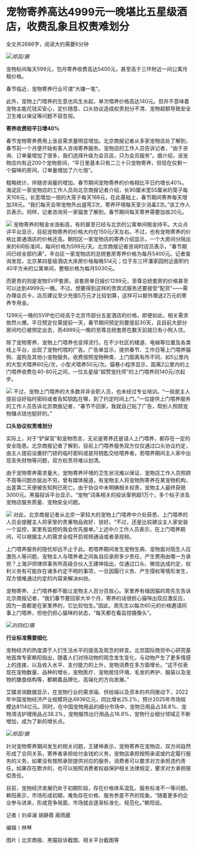 # 宠物寄养高达4999元一晚堪比五星级酒店，收费乱象且权责难划分

全文共2686字，阅读大约需要6分钟

![](https://inews.gtimg.com/newsapp_bt/0/15617280779/1000)_郑蕊/摄_

宠物标间每天599元，包月寄养收费高达5400元，甚至高于三环附近一间公寓月租价格。

春节临近，宠物寄养行业可谓“大赚一笔”。

此外，宠物上门喂养的生意也风生水起，单次喂养价格高达140元。但并不意味着宠物主能花钱买安心，定价随意、口头协议造成权责划分不清、宠物超额导致安全卫生难以保证等问题不容忽视。

**寄养收费较平日增40%**

春节宠物寄养费用上涨且需求量明显增加。北京商报记者从多家宠物店处了解到，春节前一个月便开始有客人咨询寄养服务。宠物店的工作人员告诉记者，“由于咨询、订单量增加了很多，我们选择升级为会员店，只为会员服务”。据介绍，该宠物店内有近200个宠物房间，“平日里基本只有二三十只宠物寄养，但现在仅剩一个猫咪的房间，订单量增加了六七倍”。

粗略统计，伴随咨询量的增加，春节期间宠物寄养的价格相比平日约增长40%。海淀区一家宠物店的工作人员向北京商报记者介绍，长90厘米宽55厘米的笼子每天108元，长宽增加一倍的大笼子每天168元，在此基础上，春节期间寄养每天增加38元。“我们每天会带宠物外出遛弯2次，寄养环境每天至少消毒2次。”该工作人员表示。同样，记者咨询另一家猫舍了解到，春节期间每天寄养需要加收20元。

![](https://inews.gtimg.com/newsapp_bt/0/15617280780/1000)
宠物寄养的租金水涨船高，有的甚至已经与北京的公寓单间租金持平。大众点评平台显示，目前宠物寄养的价格大约在150元/天左右。不过，也有宠物寄养的价格比普通酒店的价格还高。朝阳区一家宠物店的寄养介绍显示，一个大房间分隔出来的6间标准间，每间价格为599元/天。北京商报记者咨询时店员表示，“春节期间已经全部约满”。丰台区一家宠物店的总统套房寄养价格为每月5400元。记者查询发现，北京某四星级酒店大床房价格每晚514元；位于东三环潘家园附近面积约40平方米的公寓单间，整租价格为每月5030元。

而更贵的则是宠物SVIP套房。该套房单日报价1299元，至尊总统套房的价格甚至可以达到4999元一晚。不过，想要得到这样的贵宾式服务还要接受“配货”——需办理会员卡，店员建议至少充值5万元才比较划算，这样可以额外赠送2万元的寄养专用金。

1299元一晚的SVIP也已经高于北京市部分五星酒店的价格，即便如此，相关需求依然火爆。平日预定仅需提前一天，春节期间预定则要提前30天，且目前大部分房间均已被预定出去，而4999元一晚的至尊总统套房在数天前就已有小狗入住。

除了宠物寄养，宠物上门喂养也变得流行。在不少社区的楼道、电梯等位置及各类线上平台，出现了宠物代喂的广告。广告单显示，提供春节、工作日等上门喂养猫狗、遛狗及其他小宠物服务。收费按照宠物种类、上门距离有所不同，如5公里内的大型犬喂养60元/次，小型犬喂养50元/次。猫巷小程序显示，距离2公里内的上门喂养收费在40-80元之间，一位五星级“超赞宠托师”的上门喂养则140元/次起步。

![](https://inews.gtimg.com/newsapp_bt/0/15617280852/1000)
不过，宠物上门喂养的大多数并非全职人员，也未经过专业培训。“一般是主人提前设好临时密码或者告知钥匙在哪，到了约定时间上门。”一位提供上门喂养服务的工作人员告诉北京商报记者，“春节不回家，我就自己贴了广告，帮别人照顾宠物赚点钱也挺好的。”

**口头协议权责难划分**

实际上，对于“铲屎官”和宠物而言，无论是寄养还是请人上门喂养，都存在一定的安全隐患。北京商报记者了解到，目前上门喂养服务双方仅仅通过口头协议约定，由主人提前设置好门锁的临时密码或是将钥匙交给喂养者。若喂养期间主人家中出现丢失财物等问题，双方权责将难以划清。

由于宠物寄养需求量大，宠物寄养环境的卫生状况难以保证、宠物店工作人员照顾不周等问题亦层出不穷。曾有媒体报道，有宠物主人将宠物狗寄养在某宠物机构，出差第二天便被告知狗已死亡。由于协议中未明确相关权责，宠物主人最终获赔3000元。黑猫投诉平台显示，“宠物”词条相关的投诉案例超1万个，多个帖子涉及宠物店服务质量、宠物安全问题。

![](https://inews.gtimg.com/newsapp_bt/0/15617280854/1000)
对此，北京商报记者从北京一家较大的宠物上门喂养中介处获悉，上门喂养的人员会提醒主人将家里的贵重物品收好、锁好。“不过，还是比较建议主人家安装一个监控，家里有监控的我会优先接单。”上述中介工作人员表示，在上门喂养期间，可以根据主人的需求全程开启视频通话或者录视频。

上门喂养服务的隐忧却远不止于此。若喂养期间发生宠物生病、宠物面对陌生人应激伤人等问题，宠物主人与喂养者之间各自应承担多少责任，产生费用由哪一方承担？上海沪师律师事务所高级合伙人王建坤指出，仅通过口头、微信达成约定，权利义务有可能存在诸多约定不明的事项，一旦因履行义务、产生侵权等情形发生，双方很难通过约定的内容来解决纠纷。

宠物寄养、上门喂养都不能让宠物主人百分百放心。家里养有缅因猫的周先生告诉北京商报记者，“我们春节要回家大半个月，寄养的话很担心猫咪出现应激反应，因为一直都是在家里养的，它比较怕生。”因此，周先生以每次60元的价格邀请同事上门喂养，但他仍担心猫咪的状态，“每天都在看监控摄像头”。

![](https://inews.gtimg.com/newsapp_bt/0/15617280857/1000)_刘四红/摄_

**行业标准需要细化**

宠物经济的热度源于人们生活水平的提高及观念的转变。北京国际商贸中心研究基地首席专家赖阳指出，随着人们对待动物的观念发生变化，与动物产生了更多情感上的连接，以及收入水平、支付能力的上升，宠物消费在多方面增长。“这不仅表现在宠物数量、品种的增长，宠物医疗、宠物居住环境、毛发的养护、服装以及宠物的膳食结构等，都朝着品牌化、高端化的方向发展。”

艾媒咨询数据显示，在宠物行业的需求端、供给端以及资本的共同推动下，2022年中国宠物经济产业规模将达4936亿元，同比增长25.2%，预计2025年市场规模达8114亿元。同时，在中国宠物用品的细分市场中，宠物日用品占38.8%、宠物清洁护理用品占38.2%，宠物服饰出行用品占16.9%，宠物行业细分领域正不断增加，成为了新的增长点。

![](https://inews.gtimg.com/newsapp_bt/0/15617280941/1000)_郑蕊/摄_

针对宠物寄养期间发生的相关问题，王建坤表示，宠物寄养在宠物店，双方间自然形成了合同关系，寄养者承担给付金钱的义务，宠物店承担按照承诺或约定履行服务的义务，如果没有按照承担提供对应的服务，消费者可以要求对方承担违约责任，如果存在欺诈的，也可以按照消费者权益保护相关法律规定，要求对方承担赔偿责任。

目前，宠物经济发展仍处于初期阶段，存在价格体系混乱、服务标准不一等问题。赖阳表示，市场形成初期，难免存在价格、服务参差不齐的现象。“随着更多的企业参与进来，形成竞争局面，市场就会逐渐标准化、规范化。”赖阳说。

记者丨刘卓澜 胡静蓉 蔺雨葳

编辑丨林琴

图片丨北京商报、黑猫投诉截图、相关平台截图等

